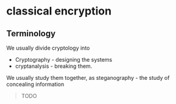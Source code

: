 
# classical encryption

## Terminology
We usually divide cryptology into

- Cryptography - designing the systems
- cryptanalysis - breaking them.

We usually study them together, as steganography - the study of concealing information

> TODO

